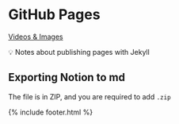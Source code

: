 # GitHub Pages

[Videos & Images](page2.md)

<aside>
💡 Notes about publishing pages with Jekyll

</aside>

## Exporting Notion to md

The file is in ZIP, and you are required to add `.zip`

{% include footer.html %}
